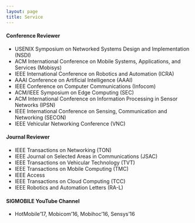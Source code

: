 ```yaml
---
layout: page
title: Service
---
```


#### Conference Reviewer
* USENIX Symposium on Networked Systems Design and Implementation (NSDI)
* ACM International Conference on Mobile Systems, Applications, and Services (Mobisys)
* IEEE International Conference on Robotics and Automation (ICRA)
* AAAI Conference on Artificial Intelligence (AAAI)
* IEEE Conference on Computer Communications (Infocom)
* ACM/IEEE Symposium on Edge Computing (SEC)
* ACM International Conference on Information Processing in Sensor Networks (IPSN)
* IEEE International Conference on Sensing, Communication and Networking (SECON)
* IEEE Vehicular Networking Conference (VNC)

#### Journal Reviewer
* IEEE Transactions on Networking (TON)
* IEEE Journal on Selected Areas in Communications (JSAC)
* IEEE Transactions on Vehicular Technology (TVT)
* IEEE Transactions on Mobile Computing (TMC)
* IEEE Access
* IEEE Transactions on Cloud Computing (TCC)
* IEEE Robotics and Automation Letters (RA-L)

#### SIGMOBILE YouTube Channel
* HotMobile’17, Mobicom’16, Mobihoc’16, Sensys’16